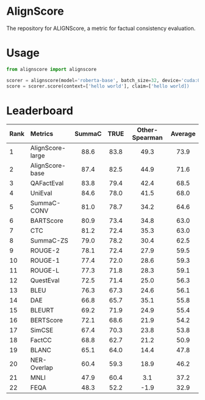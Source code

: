 # AlignScore
The repository for ALIGNScore, a metric for factual consistency evaluation.
# Usage
```python
from alignscore import alignscore

scorer = alignscore(model='roberta-base', batch_size=32, device='cuda:0', ckpt_path:path_to_checkpoint, evaluation_mode='nli_sp')
score = scorer.score(context=['hello world'], claim=['hello world])
```
# Leaderboard
| Rank | Metrics          | SummaC | TRUE | Other-Spearman | Average |
| ---- | :--------------- | :----: | :--: | :------------: | :-----: |
| 1    | AlignScore-large |  88.6  | 83.8 |      49.3      |  73.9   |
| 2    | AlignScore-base  |  87.4  | 82.5 |      44.9      |  71.6   |
| 3    | QAFactEval       |  83.8  | 79.4 |      42.4      |  68.5   |
| 4    | UniEval          |  84.6  | 78.0 |      41.5      |  68.0   |
| 5    | SummaC-CONV      |  81.0  | 78.7 |      34.2      |  64.6   |
| 6    | BARTScore        |  80.9  | 73.4 |      34.8      |  63.0   |
| 7    | CTC              |  81.2  | 72.4 |      35.3      |  63.0   |
| 8    | SummaC-ZS        |  79.0  | 78.2 |      30.4      |  62.5   |
| 9    | ROUGE-2          |  78.1  | 72.4 |      27.9      |  59.5   |
| 10   | ROUGE-1          |  77.4  | 72.0 |      28.6      |  59.3   |
| 11   | ROUGE-L          |  77.3  | 71.8 |      28.3      |  59.1   |
| 12   | QuestEval        |  72.5  | 71.4 |      25.0      |  56.3   |
| 13   | BLEU             |  76.3  | 67.3 |      24.6      |  56.1   |
| 14   | DAE              |  66.8  | 65.7 |      35.1      |  55.8   |
| 15   | BLEURT           |  69.2  | 71.9 |      24.9      |  55.4   |
| 16   | BERTScore        |  72.1  | 68.6 |      21.9      |  54.2   |
| 17   | SimCSE           |  67.4  | 70.3 |      23.8      |  53.8   |
| 18   | FactCC           |  68.8  | 62.7 |      21.2      |  50.9   |
| 19   | BLANC            |  65.1  | 64.0 |      14.4      |  47.8   |
| 20   | NER-Overlap      |  60.4  | 59.3 |      18.9      |  46.2   |
| 21   | MNLI             |  47.9  | 60.4 |      3.1       |  37.2   |
| 22   | FEQA             |  48.3  | 52.2 |      -1.9      |  32.9   |

